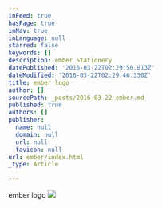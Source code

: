 ```yaml
---
inFeed: true
hasPage: true
inNav: true
inLanguage: null
starred: false
keywords: []
description: ember Stationery
datePublished: '2016-03-22T02:29:50.813Z'
dateModified: '2016-03-22T02:29:46.330Z'
title: ember logo
author: []
sourcePath: _posts/2016-03-22-ember.md
published: true
authors: []
publisher:
  name: null
  domain: null
  url: null
  favicon: null
url: ember/index.html
_type: Article

---
```

ember logo
![](https://the-grid-user-content.s3-us-west-2.amazonaws.com/c531fe84-99be-4044-b01d-b1a27da502f7.jpg)